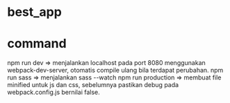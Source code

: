 # best_app


# command
npm run dev  => menjalankan localhost pada port 8080 menggunakan webpack-dev-server, otomatis compile ulang bila terdapat perubahan.
npm run sass => menjalankan sass --watch 
npm run production => membuat file minified untuk js dan css, sebelumnya pastikan debug pada webpack.config.js bernilai false.
